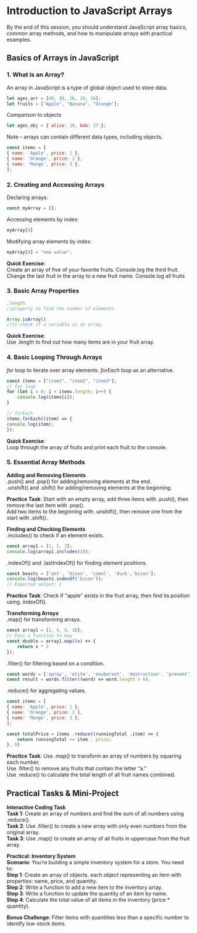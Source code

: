 # Introduction to JavaScript Arrays
By the end of this session, you should understand JavaScript array basics, common array methods, and how to manipulate arrays with practical examples.

## Basics of Arrays in JavaScript
### 1. What is an Array?
An array in JavaScript is a type of global object used to store data.
```javascript
let ages_arr = [49, 48, 26, 19, 16];
let fruits = ["Apple", "Banana", "Orange"];
```

Comparison to objects
```javascript
let ages_obj = { alice: 18, bob: 27 };
```

Note – arrays can contain different data types, including objects.
```javascript
const items = [
{ name: 'Apple', price: 1 },
{ name: 'Orange', price: 2 },
{ name: 'Mango', price: 3 },
];
```


### 2. Creating and Accessing Arrays
Declaring arrays: 
```javascript
const myArray = [];
```
Accessing elements by index: 
```javascript
myArray[0]
```

Modifying array elements by index: 
```javascript
myArray[0] = "new value";
```

**Quick Exercise**:  
Create an array of five of your favorite fruits.
Console.log the third fruit.
Change the last fruit in the array to a new fruit name.
Console.log all fruits



### 3. Basic Array Properties
```javascript
.length
//property to find the number of elements.
```
```javascript
Array.isArray()
//to check if a variable is an array.
```

**Quick Exercise**:  
Use .length to find out how many items are in your fruit array.


### 4. Basic Looping Through Arrays
_for_ loop to iterate over array elements.
_forEach_ loop as an alternative.

```javascript
const items = ["item1", "item2", "item3"];
// for loop
for (let i = 0; i < items.length; i++) {
    console.log(items[i]);
}

// forEach
items.forEach((item) => {
console.log(item);
});
```

**Quick Exercise**:  
Loop through the array of fruits and print each fruit to the console.


### 5. Essential Array Methods
**Adding and Removing Elements**  
.push() and .pop() for adding/removing elements at the end.  
.unshift() and .shift() for adding/removing elements at the beginning.  

**Practice Task**:
Start with an empty array, add three items with .push(), then remove the last item with .pop().   
Add two items to the beginning with .unshift(), then remove one from the start with .shift().  

**Finding and Checking Elements**  
.includes() to check if an element exists.
```javascript
const array1 = [1, 2, 3];
console.log(array1.includes(2));
```

.indexOf() and .lastIndexOf() for finding element positions.
```javascript
const beasts = ['ant', 'bison', 'camel', 'duck','bison'];
console.log(beasts.indexOf('bison'));
// Expected output: 1
```

**Practice Task**:
Check if "apple" exists in the fruit array, then find its position using .indexOf().

**Transforming Arrays**  
.map() for transforming arrays.
```javascript
const array1 = [1, 4, 9, 16];
// Pass a function to map
const double = array1.map((x) => {
    return x * 2
});
```

.filter() for filtering based on a condition.
```javascript
const words = ['spray', 'elite', 'exuberant', 'destruction', 'present'];
const result = words.filter((word) => word.length > 6);
```

.reduce() for aggregating values.
```javascript
const items = [
{ name: 'Apple', price: 1 },
{ name: 'Orange', price: 2 },
{ name: 'Mango', price: 3 },
];

const totalPrice = items .reduce((runningTotal ,item) => {
    return runningTotal += item . price;
}, 0)
```

**Practice Task**:
Use .map() to transform an array of numbers by squaring each number.  
Use .filter() to remove any fruits that contain the letter “a.”  
Use .reduce() to calculate the total length of all fruit names combined.  


## Practical Tasks & Mini-Project
**Interactive Coding Task**  
**Task 1**: Create an array of numbers and find the sum of all numbers using .reduce().  
**Task 2**: Use .filter() to create a new array with only even numbers from the original array.  
**Task 3**: Use .map() to create an array of all fruits in uppercase from the fruit array.  

**Practical: Inventory System**  
**Scenario**: You’re building a simple inventory system for a store. You need to:  
**Step 1**: Create an array of objects, each object representing an item with properties: name, price, and quantity.  
**Step 2**: Write a function to add a new item to the inventory array.  
**Step 3**: Write a function to update the quantity of an item by name.  
**Step 4**: Calculate the total value of all items in the inventory (price * quantity).  

**Bonus Challenge**: Filter items with quantities less than a specific number to identify low-stock items.
